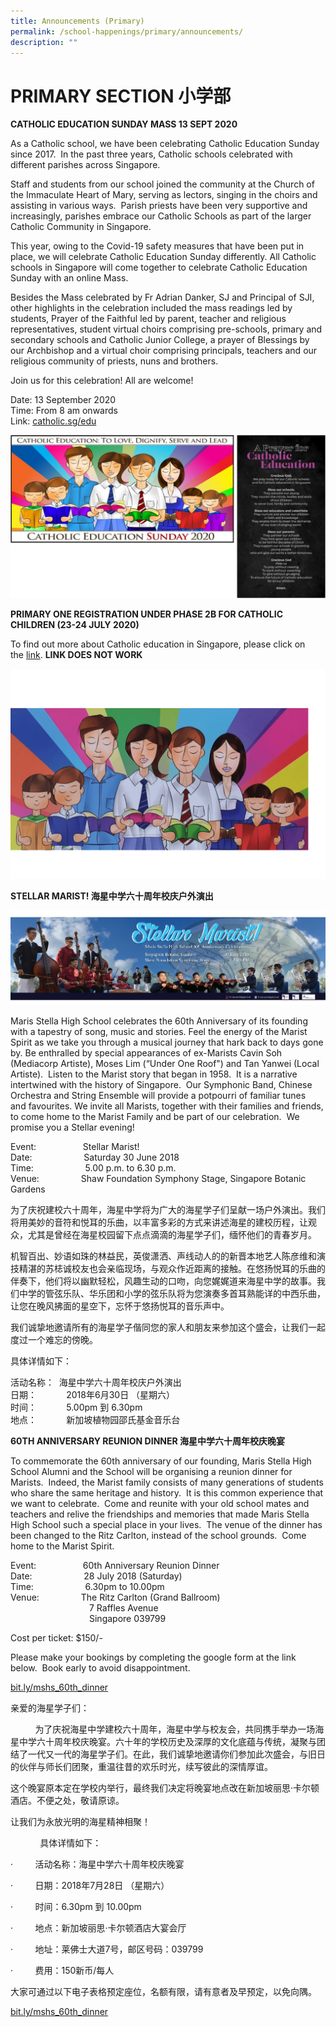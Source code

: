 ```yaml
---
title: Announcements (Primary)
permalink: /school-happenings/primary/announcements/
description: ""
---
```

# PRIMARY SECTION 小学部

**CATHOLIC EDUCATION SUNDAY MASS 13 SEPT 2020**

As a Catholic school, we have been celebrating Catholic Education Sunday since 2017.&nbsp; In the past three years, Catholic schools celebrated with different parishes across Singapore.&nbsp;&nbsp;  

  

Staff and students from our school joined the community at the Church of the Immaculate Heart of Mary, serving as lectors, singing in the choirs and assisting in various ways.&nbsp; Parish priests have been very&nbsp;supportive and increasingly, parishes embrace our Catholic Schools as part of the larger Catholic Community in Singapore.&nbsp;&nbsp;

This year, owing to the Covid-19 safety measures that have been put in place, we will celebrate Catholic Education Sunday differently. All Catholic schools in Singapore will come together to celebrate Catholic Education Sunday with an online Mass.

Besides the Mass celebrated by Fr Adrian Danker, SJ and Principal of SJI, other highlights in the celebration included the mass readings led by students, Prayer of the Faithful led by parent, teacher and religious representatives, student virtual choirs comprising pre-schools, primary and secondary schools and Catholic Junior College, a prayer of Blessings by our Archbishop and a virtual choir comprising principals, teachers and our religious community of priests, nuns and brothers.

Join us for this celebration! All are welcome!

  

Date: 13 September 2020&nbsp;<br>
Time: From 8 am onwards&nbsp;<br>
Link:&nbsp;[catholic.sg/edu](http://catholic.sg/edu) 

![](/images/Announcements/Primary/Catholic%20Education%20Sunday%20Mass.jpg)

**PRIMARY ONE REGISTRATION UNDER PHASE 2B FOR CATHOLIC CHILDREN (23-24 JULY 2020)**


To find out more about Catholic education in Singapore, please click on the&nbsp;[link](https://catholicnews.sg/2020/07/16/importance-of-a-catholic-education/). **LINK DOES NOT WORK**

![](/images/Announcements/Primary/Mural.png)

**STELLAR MARIST!   海星中学六十周年校庆户外演出**

![](/images/Announcements/Primary/Stellar%20Marist.jpg)

Maris Stella High School celebrates the 60th Anniversary of its founding with a tapestry of song, music&nbsp;and&nbsp;stories. Feel the energy of the Marist Spirit as we take you&nbsp;through&nbsp;a musical journey that&nbsp;hark&nbsp;back to days gone by. Be enthralled by special appearances of ex-Marists Cavin Soh (Mediacorp Artiste), Moses Lim (“Under One Roof") and Tan Yanwei (Local Artiste).&nbsp; Listen to the Marist story that began in 1958.&nbsp; It is a narrative intertwined with the history of Singapore.&nbsp; Our Symphonic Band, Chinese Orchestra and String Ensemble will provide a potpourri of familiar tunes and&nbsp;favourites. We invite all Marists, together with their families and friends, to come home to the Marist Family and be part of our celebration.&nbsp; We promise you a Stellar evening!

  

Event:&nbsp; &nbsp; &nbsp; &nbsp; &nbsp; &nbsp; &nbsp; &nbsp; &nbsp; &nbsp;Stellar Marist!  
Date:&nbsp; &nbsp; &nbsp; &nbsp; &nbsp; &nbsp; &nbsp; &nbsp; &nbsp; &nbsp; &nbsp;Saturday 30 June 2018  
Time:&nbsp; &nbsp; &nbsp; &nbsp; &nbsp; &nbsp; &nbsp; &nbsp; &nbsp; &nbsp; &nbsp;5.00 p.m. to 6.30 p.m.  
Venue:&nbsp; &nbsp; &nbsp; &nbsp; &nbsp; &nbsp; &nbsp; &nbsp; &nbsp;Shaw Foundation Symphony Stage, Singapore Botanic Gardens


为了庆祝建校六十周年，海星中学将为广大的海星学子们呈献一场户外演出。我们将用美妙的音符和悦耳的乐曲，以丰富多彩的方式来讲述海星的建校历程，让观众，尤其是曾经在海星校园留下点点滴滴的海星学子们，缅怀他们的青春岁月。  

  

机智百出、妙语如珠的林益民，英俊潇洒、声线动人的的新晋本地艺人陈彦维和演技精湛的苏梽诚校友也会亲临现场，与观众作近距离的接触。在悠扬悦耳的乐曲的伴奏下，他们将以幽默轻松，风趣生动的口吻，向您娓娓道来海星中学的故事。我们中学的管弦乐队、华乐团和小学的弦乐队将为您演奏多首耳熟能详的中西乐曲，让您在晚风拂面的星空下，忘怀于悠扬悦耳的音乐声中。

  

我们诚挚地邀请所有的海星学子偕同您的家人和朋友来参加这个盛会，让我们一起度过一个难忘的傍晚。

  

具体详情如下：  

  

活动名称：&nbsp; 海星中学六十周年校庆户外演出<br>
日期：&nbsp; &nbsp; &nbsp; &nbsp; &nbsp; &nbsp; 2018年6月30日 （星期六）  
时间：&nbsp; &nbsp; &nbsp; &nbsp; &nbsp; &nbsp; 5.00pm 到 6.30pm  
地点：&nbsp; &nbsp; &nbsp; &nbsp; &nbsp; &nbsp; 新加坡植物园邵氏基金音乐台


**60TH ANNIVERSARY REUNION DINNER   海星中学六十周年校庆晚宴**


To commemorate the 60th anniversary of our founding, Maris Stella High School Alumni and the School will be&nbsp;organising&nbsp;a reunion dinner for Marists.&nbsp; Indeed, the Marist family consists of many generations of students who share the same heritage and history.&nbsp; It is this common experience that we want to celebrate.&nbsp; Come and reunite with your old school mates and teachers and relive the friendships and memories that made Maris Stella High School such a special place in your lives.&nbsp; The venue of the dinner has been changed to the Ritz Carlton, instead of the school grounds.&nbsp; Come home to the Marist Spirit.

  

Event:&nbsp; &nbsp; &nbsp; &nbsp; &nbsp; &nbsp; &nbsp; &nbsp; &nbsp; &nbsp;60th Anniversary Reunion Dinner<br>
Date:&nbsp; &nbsp; &nbsp; &nbsp; &nbsp; &nbsp; &nbsp; &nbsp; &nbsp; &nbsp; &nbsp;28 July 2018 (Saturday)  <br>
Time:&nbsp; &nbsp; &nbsp; &nbsp; &nbsp; &nbsp; &nbsp; &nbsp; &nbsp; &nbsp; &nbsp;6.30pm to 10.00pm  
Venue:&nbsp; &nbsp; &nbsp; &nbsp; &nbsp; &nbsp; &nbsp; &nbsp; &nbsp;The Ritz Carlton (Grand Ballroom)  
&nbsp; &nbsp; &nbsp; &nbsp; &nbsp; &nbsp; &nbsp; &nbsp; &nbsp; &nbsp; &nbsp; &nbsp; &nbsp; &nbsp; &nbsp; &nbsp; 7 Raffles Avenue  
&nbsp; &nbsp; &nbsp; &nbsp; &nbsp; &nbsp; &nbsp; &nbsp; &nbsp; &nbsp; &nbsp; &nbsp; &nbsp; &nbsp; &nbsp; &nbsp; Singapore 039799  

  

Cost per ticket: $150/-

  

Please make your bookings by completing the&nbsp;google&nbsp;form at the link below.&nbsp; Book early to avoid disappointment.

[bit.ly/mshs\_60th\_dinner](http://bit.ly/mshs_60th_dinner%C2%A0)


亲爱的海星学子们：  

  

&nbsp; &nbsp; &nbsp; &nbsp; &nbsp; 为了庆祝海星中学建校六十周年，海星中学与校友会，共同携手举办一场海星中学六十周年校庆晚宴。六十年的学校历史及深厚的文化底蕴与传统，凝聚与团结了一代又一代的海星学子们。在此，我们诚挚地邀请你们参加此次盛会，与旧日的伙伴与师长们团聚，重温往昔的欢乐时光，续写彼此的深情厚谊。

  

这个晚宴原本定在学校内举行，最终我们决定将晚宴地点改在新加坡丽思·卡尔顿酒店。不便之处，敬请原谅。

  

让我们为永放光明的海星精神相聚！

  

&nbsp; &nbsp; &nbsp; &nbsp; &nbsp; &nbsp; 具体详情如下：

·&nbsp; &nbsp; &nbsp; &nbsp; &nbsp;活动名称：海星中学六十周年校庆晚宴  

·&nbsp; &nbsp; &nbsp; &nbsp; &nbsp;日期：2018年7月28日 （星期六）  

·&nbsp; &nbsp; &nbsp; &nbsp; &nbsp;时间：6.30pm 到 10.00pm  

·&nbsp; &nbsp; &nbsp; &nbsp; &nbsp;地点：新加坡丽思·卡尔顿酒店大宴会厅  

·&nbsp;&nbsp; &nbsp; &nbsp; &nbsp; 地址：莱佛士大道7号，邮区号码：039799  

·&nbsp; &nbsp; &nbsp; &nbsp; &nbsp;费用：150新币/每人  

  

大家可通过以下电子表格预定座位，名额有限，请有意者及早预定，以免向隅。

[bit.ly/mshs\_60th\_dinner](http://bit.ly/mshs_60th_dinner%C2%A0)